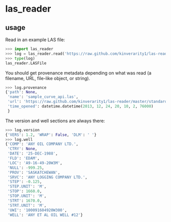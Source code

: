 las_reader
==========

usage
-----

Read in an example LAS file:
           
```python
>>> import las_reader           
>>> log = las_reader.read('https://raw.github.com/kinverarity1/las-reader/master/standards/examples/1.2/sample_curve_api.las')
>>> type(log)
las_reader.LASFile
```

You should get provenance metadata depending on what was read (a filename,
URL, file-like object, or string).

```python
>>> log.provenance
{'path': None, 
 'name': 'sample_curve_api.las',
 'url': 'https://raw.github.com/kinverarity1/las-reader/master/standards/examples/1.2/sample_curve_api.las',
 'time_opened': datetime.datetime(2013, 12, 24, 20, 10, 2, 76000)
 }
```

The version and well sections are always there:

```python
>>> log.version
{'VERS': 1.2, 'WRAP': False, 'DLM': ' '}
>>> log.well
{'COMP': 'ANY OIL COMPANY LTD.',
 'CTRY': None,
 'DATE': '25-DEC-1988',
 'FLD': 'EDAM',
 'LOC': 'A9-16-49-20W3M',
 'NULL': -999.25,
 'PROV': 'SASKATCHEWAN',
 'SRVC': 'ANY LOGGING COMPANY LTD.',
 'STEP': -0.125,
 'STEP.UNIT': 'M',
 'STOP': 1660.0,
 'STOP.UNIT': 'M',
 'STRT': 1670.0,
 'STRT.UNIT': 'M',
 'UWI': '100091604920W300',
 'WELL': 'ANY ET AL OIL WELL #12'}
```

